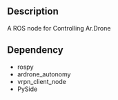 ## Description
A ROS node for Controlling Ar.Drone

## Dependency
 - rospy
 - ardrone_autonomy
 - vrpn_client_node
 - PySide
